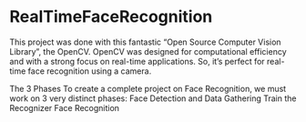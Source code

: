 # RealTimeFaceRecognition
This project was done with this fantastic “Open Source Computer Vision Library”, the OpenCV. OpenCV was designed for computational efficiency and with a strong focus on real-time applications. So, it’s perfect for real-time face recognition using a camera.

The 3 Phases
To create a complete project on Face Recognition, we must work on 3 very distinct phases:
Face Detection and Data Gathering
Train the Recognizer
Face Recognition

